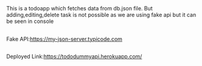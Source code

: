 ##
  This is a todoapp which fetches data from db.json file.
  But adding,editing,delete task is not possible as we are using fake api but it can be seen in console
##
  Fake API:https://my-json-server.typicode.com
##
  Deployed Link:https://tododummyapi.herokuapp.com/
